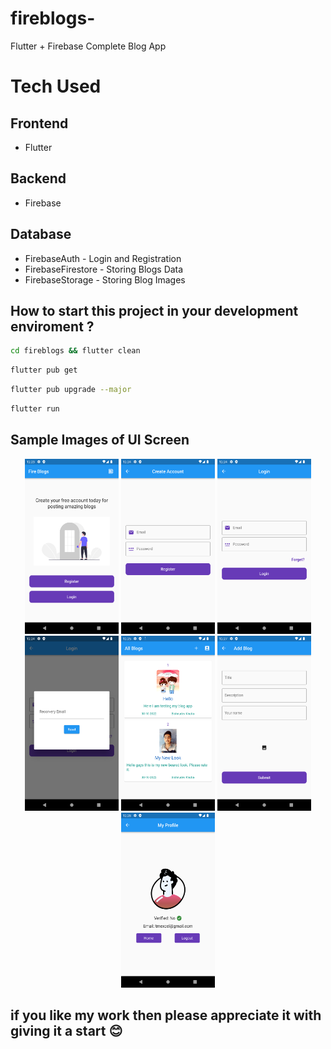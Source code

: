 # fireblogs-
Flutter + Firebase Complete Blog App


# Tech Used
## Frontend
- Flutter
## Backend
- Firebase
## Database
- FirebaseAuth - Login and Registration
- FirebaseFirestore - Storing Blogs Data
- FirebaseStorage - Storing Blog Images

## How to start this project in your development enviroment ?
```bash
cd fireblogs && flutter clean
```
```bash
flutter pub get
```
```bash
flutter pub upgrade --major
```
```bash
flutter run
```

## Sample Images of UI Screen
<p float="left" align="middle">
<img src="demo_images/1.png" width="150" height="280">
<img src="demo_images/2.png" width="150" height="280">
<img src="demo_images/3.png" width="150" height="280">
<img src="demo_images/4.png" width="150" height="280">
<img src="demo_images/5.png" width="150" height="280">
<img src="demo_images/6.png" width="150" height="280">
<img src="demo_images/7.png" width="150" height="280">
</p>

## if you like my work then please appreciate it with giving it a start 😊
